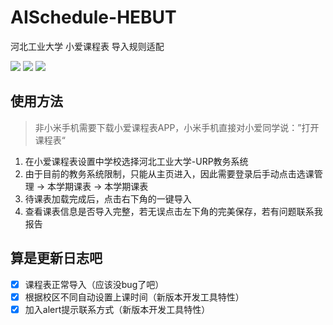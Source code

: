 # AISchedule-HEBUT
河北工业大学 小爱课程表 导入规则适配

[![](https://img.shields.io/badge/%E5%BC%80%E5%8F%91%E8%80%85-杰瑞雾里-brightgreen)](https://www.wangjiayi.cool)
![](https://img.shields.io/badge/dynamic/json?color=blue&label=%E4%BD%BF%E7%94%A8%E4%BA%BA%E6%95%B0&query=positive&url=http://82.157.153.212:8082/)
![](https://img.shields.io/badge/dynamic/json?color=red&label=%E5%A5%BD%E8%AF%84%E7%8E%87&query=good_rate&url=http://82.157.153.212:8082/)


## 使用方法
> 非小米手机需要下载小爱课程表APP，小米手机直接对小爱同学说：”打开课程表“

1. 在小爱课程表设置中学校选择河北工业大学-URP教务系统
2. 由于目前的教务系统限制，只能从主页进入，因此需要登录后手动点击选课管理 -> 本学期课表 -> 本学期课表
3. 待课表加载完成后，点击右下角的一键导入
4. 查看课表信息是否导入完整，若无误点击左下角的完美保存，若有问题联系我报告


## 算是更新日志吧

- [X] 课程表正常导入（应该没bug了吧）
- [X] 根据校区不同自动设置上课时间（新版本开发工具特性）
- [X] 加入alert提示联系方式（新版本开发工具特性）
